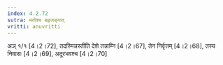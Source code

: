 ```yaml
---
index: 4.2.72
sutra: मतोश्च बह्वजङ्गात्‌
vritti: anuvritti
---
```


अञ्  १/१ [4।2।72], तदस्मिन्नस्तीति देशे तन्नाम्नि [4।2।67], तेन निर्वृत्तम् [4।2।68], तस्य निवासः [4।2।69], अदूरभवश्च [4।2।70]